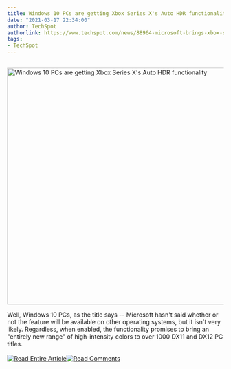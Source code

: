 ```yaml
---
title: Windows 10 PCs are getting Xbox Series X's Auto HDR functionality
date: "2021-03-17 22:34:00"
author: TechSpot
authorlink: https://www.techspot.com/news/88964-microsoft-brings-xbox-series-x-auto-hdr-functionality.html
tags:
- TechSpot
---
```

<a href="https://www.techspot.com/news/88964-microsoft-brings-xbox-series-x-auto-hdr-functionality.html" target="_blank"><img src="https://static.techspot.com/images2/news/ts3_thumbs/2021/03/2021-03-17-ts3_thumbs-994.jpg" width="786" height="550" style="padding: 15px 0" title="Windows 10 PCs are getting Xbox Series X's Auto HDR functionality" /></a><br />Well, Windows 10 PCs, as the title says -- Microsoft hasn't said whether or not the feature will be available on other operating systems, but it isn't very likely. Regardless, when enabled, the functionality promises to bring an "entirely new range" of high-intensity colors to over 1000 DX11 and DX12 PC titles.<br /><br /><a href="https://www.techspot.com/news/88964-microsoft-brings-xbox-series-x-auto-hdr-functionality.html"><img src="https://static.techspot.com/images/rss/rss_buttons_01.png" border="0" alt="Read Entire Article" /></a><a href="https://www.techspot.com/news/88964-microsoft-brings-xbox-series-x-auto-hdr-functionality.html#comments"><img src="https://static.techspot.com/images/rss/rss_buttons_02.png" border="0" alt="Read Comments" /></a><br /><br />